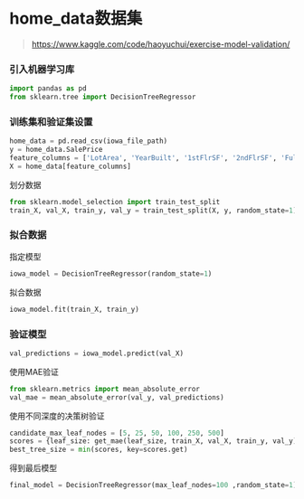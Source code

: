 # home_data数据集

> https://www.kaggle.com/code/haoyuchui/exercise-model-validation/

### 引入机器学习库

```Python
import pandas as pd
from sklearn.tree import DecisionTreeRegressor
```

### 训练集和验证集设置

```Python
home_data = pd.read_csv(iowa_file_path)
y = home_data.SalePrice
feature_columns = ['LotArea', 'YearBuilt', '1stFlrSF', '2ndFlrSF', 'FullBath', 'BedroomAbvGr', 'TotRmsAbvGrd']
X = home_data[feature_columns]
```

划分数据

```Python
from sklearn.model_selection import train_test_split
train_X, val_X, train_y, val_y = train_test_split(X, y, random_state=1)
```

### 拟合数据

指定模型

```Python
iowa_model = DecisionTreeRegressor(random_state=1)
```

拟合数据

```Python
iowa_model.fit(train_X, train_y)
```

### 验证模型

```python
val_predictions = iowa_model.predict(val_X)
```

使用MAE验证

```Python
from sklearn.metrics import mean_absolute_error
val_mae = mean_absolute_error(val_y, val_predictions)
```

使用不同深度的决策树验证

```Python
candidate_max_leaf_nodes = [5, 25, 50, 100, 250, 500]
scores = {leaf_size: get_mae(leaf_size, train_X, val_X, train_y, val_y) for leaf_size in candidate_max_leaf_nodes}
best_tree_size = min(scores, key=scores.get)
```

得到最后模型

```Python
final_model = DecisionTreeRegressor(max_leaf_nodes=100 ,random_state=1)
```

